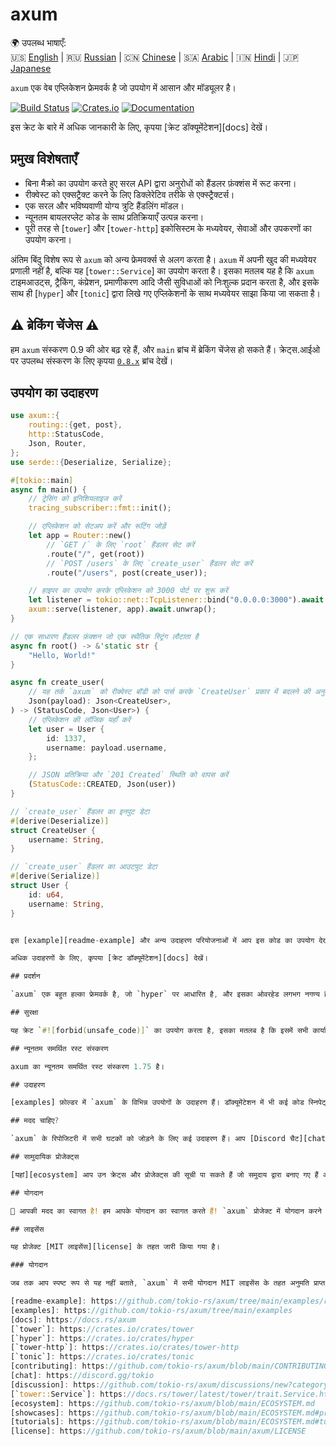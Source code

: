 # axum

🌍 उपलब्ध भाषाएँ:  
🇺🇸 [English](README.md) | 🇷🇺 [Russian](README.ru.md) | 🇨🇳 [Chinese](README.zh.md) | 🇸🇦 [Arabic](README.ar.md) | 🇮🇳 [Hindi](README.hi.md) | 🇯🇵 [Japanese](README.ja.md)

`axum` एक वेब एप्लिकेशन फ्रेमवर्क है जो उपयोग में आसान और मॉड्यूलर है।

[![Build Status](https://github.com/tokio-rs/axum/actions/workflows/CI.yml/badge.svg?branch=main)](https://github.com/tokio-rs/axum/actions/workflows/CI.yml)
[![Crates.io](https://img.shields.io/crates/v/axum)](https://crates.io/crates/axum)
[![Documentation](https://docs.rs/axum/badge.svg)](https://docs.rs/axum)

इस क्रेट के बारे में अधिक जानकारी के लिए, कृपया [क्रेट डॉक्यूमेंटेशन][docs] देखें।

## प्रमुख विशेषताएँ

- बिना मैक्रो का उपयोग करते हुए सरल API द्वारा अनुरोधों को हैंडलर फ़ंक्शंस में रूट करना।
- रीक्वेस्ट को एक्सट्रैक्ट करने के लिए डिक्लेरेटिव तरीके से एक्स्ट्रैक्टर्स।
- एक सरल और भविष्यवाणी योग्य त्रुटि हैंडलिंग मॉडल।
- न्यूनतम बायलरप्लेट कोड के साथ प्रतिक्रियाएँ उत्पन्न करना।
- पूरी तरह से [`tower`] और [`tower-http`] इकोसिस्टम के मध्यवेयर, सेवाओं और उपकरणों का उपयोग करना।

अंतिम बिंदु विशेष रूप से `axum` को अन्य फ्रेमवर्क्स से अलग करता है।
`axum` में अपनी खुद की मध्यवेयर प्रणाली नहीं है, बल्कि यह [`tower::Service`] का उपयोग करता है। इसका मतलब यह है कि `axum` टाइमआउट्स, ट्रैकिंग, कंप्रेशन, प्रमाणीकरण आदि जैसी सुविधाओं को निःशुल्क प्रदान करता है, और इसके साथ ही [`hyper`] और [`tonic`] द्वारा लिखे गए एप्लिकेशनों के साथ मध्यवेयर साझा किया जा सकता है।

## ⚠️ ब्रेकिंग चेंजेस ⚠️

हम `axum` संस्करण 0.9 की ओर बढ़ रहे हैं, और `main` ब्रांच में ब्रेकिंग चेंजेस हो सकते हैं। क्रेट्स.आईओ पर उपलब्ध संस्करण के लिए कृपया [`0.8.x`] ब्रांच देखें।

[`0.8.x`]: https://github.com/tokio-rs/axum/tree/v0.8.x

## उपयोग का उदाहरण

```rust
use axum::{
    routing::{get, post},
    http::StatusCode,
    Json, Router,
};
use serde::{Deserialize, Serialize};

#[tokio::main]
async fn main() {
    // ट्रेसिंग को इनिशियलाइज करें
    tracing_subscriber::fmt::init();

    // एप्लिकेशन को सेटअप करें और रूटिंग जोड़ें
    let app = Router::new()
        // `GET /` के लिए `root` हैंडलर सेट करें
        .route("/", get(root))
        // `POST /users` के लिए `create_user` हैंडलर सेट करें
        .route("/users", post(create_user));

    // हाइपर का उपयोग करके एप्लिकेशन को 3000 पोर्ट पर शुरू करें
    let listener = tokio::net::TcpListener::bind("0.0.0.0:3000").await.unwrap();
    axum::serve(listener, app).await.unwrap();
}

// एक साधारण हैंडलर फ़ंक्शन जो एक स्थैतिक स्ट्रिंग लौटाता है
async fn root() -> &'static str {
    "Hello, World!"
}

async fn create_user(
    // यह तर्क `axum` को रीक्वेस्ट बॉडी को पार्स करके `CreateUser` प्रकार में बदलने की अनुमति देता है
    Json(payload): Json<CreateUser>,
) -> (StatusCode, Json<User>) {
    // एप्लिकेशन की लॉजिक यहाँ करें
    let user = User {
        id: 1337,
        username: payload.username,
    };

    // JSON प्रतिक्रिया और `201 Created` स्थिति को वापस करें
    (StatusCode::CREATED, Json(user))
}

// `create_user` हैंडलर का इनपुट डेटा
#[derive(Deserialize)]
struct CreateUser {
    username: String,
}

// `create_user` हैंडलर का आउटपुट डेटा
#[derive(Serialize)]
struct User {
    id: u64,
    username: String,
}
```

```rust

इस [example][readme-example] और अन्य उदाहरण परियोजनाओं में आप इस कोड का उपयोग देख सकते हैं।

अधिक उदाहरणों के लिए, कृपया [क्रेट डॉक्यूमेंटेशन][docs] देखें।

## प्रदर्शन

`axum` एक बहुत हल्का फ्रेमवर्क है, जो `hyper` पर आधारित है, और इसका ओवरहेड लगभग नगण्य है। इसका मतलब है कि `axum` का प्रदर्शन `hyper` के समान है। आप [यहां](https://github.com/programatik29/rust-web-benchmarks) और [यहां](https://web-frameworks-benchmark.netlify.app/result?l=rust) प्रदर्शन माप देख सकते हैं।

## सुरक्षा

यह क्रेट `#![forbid(unsafe_code)]` का उपयोग करता है, इसका मतलब है कि इसमें सभी कार्यान्वयन 100% सुरक्षित रस्ट कोड हैं।

## न्यूनतम समर्थित रस्ट संस्करण

axum का न्यूनतम समर्थित रस्ट संस्करण 1.75 है।

## उदाहरण

[examples] फ़ोल्डर में `axum` के विभिन्न उपयोगों के उदाहरण हैं। डॉक्यूमेंटेशन में भी कई कोड स्निपेट्स और उदाहरण हैं। यदि आप पूर्ण उदाहरण देखना चाहते हैं, तो समुदाय द्वारा बनाए गए \[Showcase प्रोजेक्ट] और \[ट्यूटोरियल्स] देखें।

## मदद चाहिए?

`axum` के रिपोजिटरी में सभी घटकों को जोड़ने के लिए कई उदाहरण हैं। आप [Discord चैट][chat] पर सवाल पूछ सकते हैं या [Discussion][discussion] में पोस्ट कर सकते हैं।

## सामुदायिक प्रोजेक्ट्स

[यहां][ecosystem] आप उन क्रेट्स और प्रोजेक्ट्स की सूची पा सकते हैं जो समुदाय द्वारा बनाए गए हैं और `axum` का उपयोग करते हैं।

## योगदान

🎉 आपकी मदद का स्वागत है! हम आपके योगदान का स्वागत करते हैं! `axum` प्रोजेक्ट में योगदान करने के लिए [Contribution Guide][contributing] देखें।

## लाइसेंस

यह प्रोजेक्ट [MIT लाइसेंस][license] के तहत जारी किया गया है।

### योगदान

जब तक आप स्पष्ट रूप से यह नहीं बताते, `axum` में सभी योगदान MIT लाइसेंस के तहत अनुमति प्राप्त हैं, और इसमें कोई अतिरिक्त शर्तें नहीं हैं।

[readme-example]: https://github.com/tokio-rs/axum/tree/main/examples/readme
[examples]: https://github.com/tokio-rs/axum/tree/main/examples
[docs]: https://docs.rs/axum
[`tower`]: https://crates.io/crates/tower
[`hyper`]: https://crates.io/crates/hyper
[`tower-http`]: https://crates.io/crates/tower-http
[`tonic`]: https://crates.io/crates/tonic
[contributing]: https://github.com/tokio-rs/axum/blob/main/CONTRIBUTING.md
[chat]: https://discord.gg/tokio
[discussion]: https://github.com/tokio-rs/axum/discussions/new?category=q-a
[`tower::Service`]: https://docs.rs/tower/latest/tower/trait.Service.html
[ecosystem]: https://github.com/tokio-rs/axum/blob/main/ECOSYSTEM.md
[showcases]: https://github.com/tokio-rs/axum/blob/main/ECOSYSTEM.md#project-showcase
[tutorials]: https://github.com/tokio-rs/axum/blob/main/ECOSYSTEM.md#tutorials
[license]: https://github.com/tokio-rs/axum/blob/main/axum/LICENSE

```
